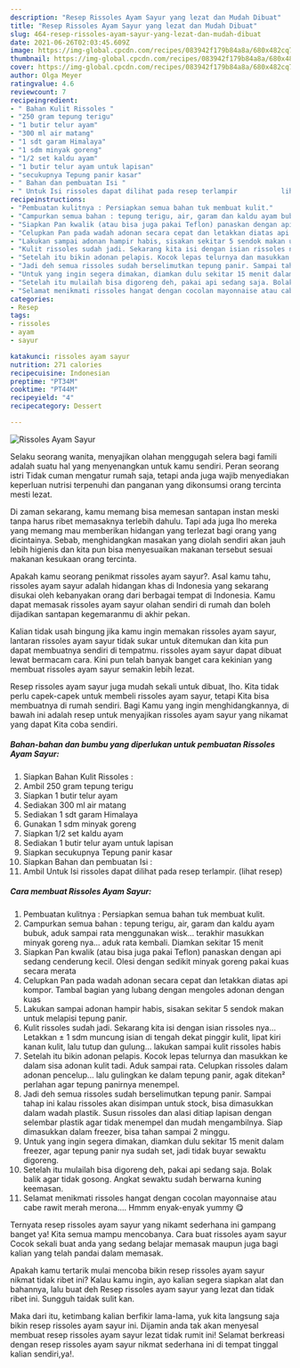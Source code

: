 ```yaml
---
description: "Resep Rissoles Ayam Sayur yang lezat dan Mudah Dibuat"
title: "Resep Rissoles Ayam Sayur yang lezat dan Mudah Dibuat"
slug: 464-resep-rissoles-ayam-sayur-yang-lezat-dan-mudah-dibuat
date: 2021-06-26T02:03:45.609Z
image: https://img-global.cpcdn.com/recipes/083942f179b84a8a/680x482cq70/rissoles-ayam-sayur-foto-resep-utama.jpg
thumbnail: https://img-global.cpcdn.com/recipes/083942f179b84a8a/680x482cq70/rissoles-ayam-sayur-foto-resep-utama.jpg
cover: https://img-global.cpcdn.com/recipes/083942f179b84a8a/680x482cq70/rissoles-ayam-sayur-foto-resep-utama.jpg
author: Olga Meyer
ratingvalue: 4.6
reviewcount: 7
recipeingredient:
- " Bahan Kulit Rissoles "
- "250 gram tepung terigu"
- "1 butir telur ayam"
- "300 ml air matang"
- "1 sdt garam Himalaya"
- "1 sdm minyak goreng"
- "1/2 set kaldu ayam"
- "1 butir telur ayam untuk lapisan"
- "secukupnya Tepung panir kasar"
- " Bahan dan pembuatan Isi "
- " Untuk Isi rissoles dapat dilihat pada resep terlampir           lihat resep"
recipeinstructions:
- "Pembuatan kulitnya : Persiapkan semua bahan tuk membuat kulit."
- "Campurkan semua bahan : tepung terigu, air, garam dan kaldu ayam bubuk, aduk sampai rata menggunakan wisk... terakhir masukkan minyak goreng nya... aduk rata kembali. Diamkan sekitar 15 menit"
- "Siapkan Pan kwalik (atau bisa juga pakai Teflon) panaskan dengan api sedang cenderung kecil. Olesi dengan sedikit minyak goreng pakai kuas secara merata"
- "Celupkan Pan pada wadah adonan secara cepat dan letakkan diatas api kompor. Tambal bagian yang lubang dengan mengoles adonan dengan kuas"
- "Lakukan sampai adonan hampir habis, sisakan sekitar 5 sendok makan untuk melapisi tepung panir."
- "Kulit rissoles sudah jadi. Sekarang kita isi dengan isian rissoles nya... Letakkan ± 1 sdm muncung isian di tengah dekat pinggir kulit, lipat kiri kanan kulit, lalu tutup dan gulung... lakukan sampai kulit rissoles habis"
- "Setelah itu bikin adonan pelapis. Kocok lepas telurnya dan masukkan ke dalam sisa adonan kulit tadi. Aduk sampai rata. Celupkan rissoles dalam adonan pencelup... lalu gulingkan ke dalam tepung panir, agak ditekan² perlahan agar tepung panirnya menempel."
- "Jadi deh semua rissoles sudah berselimutkan tepung panir. Sampai tahap ini kalau rissoles akan disimpan untuk stock, bisa dimasukkan dalam wadah plastik. Susun rissoles dan alasi ditiap lapisan dengan selembar plastik agar tidak menempel dan mudah mengambilnya. Siap dimasukkan dalam freezer, bisa tahan sampai 2 minggu."
- "Untuk yang ingin segera dimakan, diamkan dulu sekitar 15 menit dalam freezer, agar tepung panir nya sudah set, jadi tidak buyar sewaktu digoreng."
- "Setelah itu mulailah bisa digoreng deh, pakai api sedang saja. Bolak balik agar tidak gosong. Angkat sewaktu sudah berwarna kuning keemasan."
- "Selamat menikmati rissoles hangat dengan cocolan mayonnaise atau cabe rawit merah merona.... Hmmm enyak-enyak yummy 😋"
categories:
- Resep
tags:
- rissoles
- ayam
- sayur

katakunci: rissoles ayam sayur 
nutrition: 271 calories
recipecuisine: Indonesian
preptime: "PT34M"
cooktime: "PT44M"
recipeyield: "4"
recipecategory: Dessert

---
```



![Rissoles Ayam Sayur](https://img-global.cpcdn.com/recipes/083942f179b84a8a/680x482cq70/rissoles-ayam-sayur-foto-resep-utama.jpg)

Selaku seorang wanita, menyajikan olahan menggugah selera bagi famili adalah suatu hal yang menyenangkan untuk kamu sendiri. Peran seorang istri Tidak cuman mengatur rumah saja, tetapi anda juga wajib menyediakan keperluan nutrisi terpenuhi dan panganan yang dikonsumsi orang tercinta mesti lezat.

Di zaman  sekarang, kamu memang bisa memesan santapan instan meski tanpa harus ribet memasaknya terlebih dahulu. Tapi ada juga lho mereka yang memang mau memberikan hidangan yang terlezat bagi orang yang dicintainya. Sebab, menghidangkan masakan yang diolah sendiri akan jauh lebih higienis dan kita pun bisa menyesuaikan makanan tersebut sesuai makanan kesukaan orang tercinta. 



Apakah kamu seorang penikmat rissoles ayam sayur?. Asal kamu tahu, rissoles ayam sayur adalah hidangan khas di Indonesia yang sekarang disukai oleh kebanyakan orang dari berbagai tempat di Indonesia. Kamu dapat memasak rissoles ayam sayur olahan sendiri di rumah dan boleh dijadikan santapan kegemaranmu di akhir pekan.

Kalian tidak usah bingung jika kamu ingin memakan rissoles ayam sayur, lantaran rissoles ayam sayur tidak sukar untuk ditemukan dan kita pun dapat membuatnya sendiri di tempatmu. rissoles ayam sayur dapat dibuat lewat bermacam cara. Kini pun telah banyak banget cara kekinian yang membuat rissoles ayam sayur semakin lebih lezat.

Resep rissoles ayam sayur juga mudah sekali untuk dibuat, lho. Kita tidak perlu capek-capek untuk membeli rissoles ayam sayur, tetapi Kita bisa membuatnya di rumah sendiri. Bagi Kamu yang ingin menghidangkannya, di bawah ini adalah resep untuk menyajikan rissoles ayam sayur yang nikamat yang dapat Kita coba sendiri.

<!--inarticleads1-->

##### Bahan-bahan dan bumbu yang diperlukan untuk pembuatan Rissoles Ayam Sayur:

1. Siapkan  Bahan Kulit Rissoles :
1. Ambil 250 gram tepung terigu
1. Siapkan 1 butir telur ayam
1. Sediakan 300 ml air matang
1. Sediakan 1 sdt garam Himalaya
1. Gunakan 1 sdm minyak goreng
1. Siapkan 1/2 set kaldu ayam
1. Sediakan 1 butir telur ayam untuk lapisan
1. Siapkan secukupnya Tepung panir kasar
1. Siapkan  Bahan dan pembuatan Isi :
1. Ambil  Untuk Isi rissoles dapat dilihat pada resep terlampir.           (lihat resep)




<!--inarticleads2-->

##### Cara membuat Rissoles Ayam Sayur:

1. Pembuatan kulitnya : Persiapkan semua bahan tuk membuat kulit.
1. Campurkan semua bahan : tepung terigu, air, garam dan kaldu ayam bubuk, aduk sampai rata menggunakan wisk... terakhir masukkan minyak goreng nya... aduk rata kembali. Diamkan sekitar 15 menit
1. Siapkan Pan kwalik (atau bisa juga pakai Teflon) panaskan dengan api sedang cenderung kecil. Olesi dengan sedikit minyak goreng pakai kuas secara merata
1. Celupkan Pan pada wadah adonan secara cepat dan letakkan diatas api kompor. Tambal bagian yang lubang dengan mengoles adonan dengan kuas
1. Lakukan sampai adonan hampir habis, sisakan sekitar 5 sendok makan untuk melapisi tepung panir.
1. Kulit rissoles sudah jadi. Sekarang kita isi dengan isian rissoles nya... Letakkan ± 1 sdm muncung isian di tengah dekat pinggir kulit, lipat kiri kanan kulit, lalu tutup dan gulung... lakukan sampai kulit rissoles habis
1. Setelah itu bikin adonan pelapis. Kocok lepas telurnya dan masukkan ke dalam sisa adonan kulit tadi. Aduk sampai rata. Celupkan rissoles dalam adonan pencelup... lalu gulingkan ke dalam tepung panir, agak ditekan² perlahan agar tepung panirnya menempel.
1. Jadi deh semua rissoles sudah berselimutkan tepung panir. Sampai tahap ini kalau rissoles akan disimpan untuk stock, bisa dimasukkan dalam wadah plastik. Susun rissoles dan alasi ditiap lapisan dengan selembar plastik agar tidak menempel dan mudah mengambilnya. Siap dimasukkan dalam freezer, bisa tahan sampai 2 minggu.
1. Untuk yang ingin segera dimakan, diamkan dulu sekitar 15 menit dalam freezer, agar tepung panir nya sudah set, jadi tidak buyar sewaktu digoreng.
1. Setelah itu mulailah bisa digoreng deh, pakai api sedang saja. Bolak balik agar tidak gosong. Angkat sewaktu sudah berwarna kuning keemasan.
1. Selamat menikmati rissoles hangat dengan cocolan mayonnaise atau cabe rawit merah merona.... Hmmm enyak-enyak yummy 😋




Ternyata resep rissoles ayam sayur yang nikamt sederhana ini gampang banget ya! Kita semua mampu mencobanya. Cara buat rissoles ayam sayur Cocok sekali buat anda yang sedang belajar memasak maupun juga bagi kalian yang telah pandai dalam memasak.

Apakah kamu tertarik mulai mencoba bikin resep rissoles ayam sayur nikmat tidak ribet ini? Kalau kamu ingin, ayo kalian segera siapkan alat dan bahannya, lalu buat deh Resep rissoles ayam sayur yang lezat dan tidak ribet ini. Sungguh taidak sulit kan. 

Maka dari itu, ketimbang kalian berfikir lama-lama, yuk kita langsung saja bikin resep rissoles ayam sayur ini. Dijamin anda tak akan menyesal membuat resep rissoles ayam sayur lezat tidak rumit ini! Selamat berkreasi dengan resep rissoles ayam sayur nikmat sederhana ini di tempat tinggal kalian sendiri,ya!.

